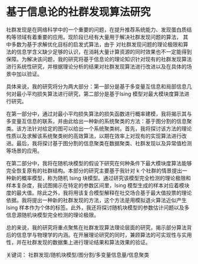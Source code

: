 # 基于信息论的社群发现算法研究

社群发现是在网络科学中的一个重要的问题，在提升推荐系统能力、发现蛋白质结构等领域有着重要的应用。现阶段已经有大量用于解决社群发现问题的算法，
其中多数为基于求解优化目标的启发式算法，由于
对社群发现问题的理论极限和算法的信息学含义缺少足够的认识，在消耗大量计算资源的同时效果也不一定能得到保障。为解决该问题，我的研究将基于信息论的理论知识针对现有的社群发现算法进行系统性研究，并根据理论分析的结果对社群发现算法进行改进以及在具体的场景中加以验证。

具体来说，我的研究将分为两大部分：第一部分是基于多变量互信息和局部信息几何对最小平均损失算法进行研究，第二部分是基于Ising 模型对最大模块度算法进行研究。

在第一部分中，通过对最小平均损失算法的损失函数进行概率建模，我将揭示其与多变量互信息的联系，并由此给出一种新的系统聚类的方法：基于图分割的信息聚类。该方法针对给定的图可以给出一个系统聚类树。首先，我将探讨该方法的理论性质以及求解该系统聚类树的高效算法，以期在效率上对现有的实现算法进行改进。最后，我将探讨基于图分割的信息聚类在数据聚类、社群发现以及异常值检测等场景的应用。

在第二部分中，我将在随机块模型的假设下研究在何种条件下最大模块度算法能够完全恢复原有的社群结构。本部分的研究主要基于我针对 k 个社群的情景提出一种新的概率模型，称为随机 Ising 块模型。通过研究该模型完全检测的理论极限和样本复杂度，我试图揭示在特定的参数区间里，Ising 模型生成的样本对应着模块度的最大值。除此之外，我将用该复合模型解释在社交场合基于最大值投票的理论依据。我将提出一种新的社群发现的方法，这个方法是用模拟退火算法近似产生 Ising 样本作为个体的标签。此外，我还将探讨随机块模型的参数估计问题以及多信息源随机块模型完全检测的理论极限。

总的来说，我的研究将重点聚焦在社群发现算法理论层面的研究，揭示部分算法背后的信息学与物理学的内涵。在开展理论研究的同时，兼顾算法的可实现性与实用性，并在社群发现的数据集上进行理论结果和算法效果的验证。

关键词： 社群发现/随机块模型/图分割/多变量信息量/信息聚类
